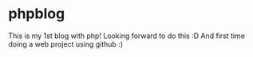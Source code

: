 # phpblog
This is my 1st blog with php! Looking forward to do this :D And first time doing a web project using github :)
